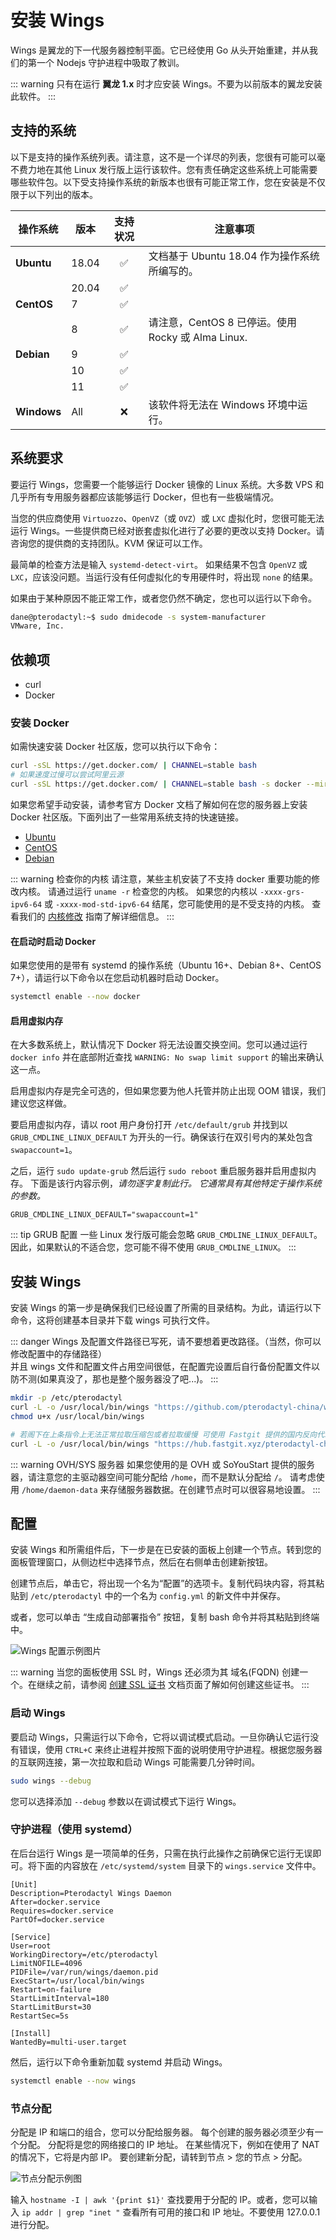# 安装 Wings

Wings 是翼龙的下一代服务器控制平面。它已经使用 Go 从头开始重建，并从我们的第一个 Nodejs 守护进程中吸取了教训。

::: warning
只有在运行 **翼龙 1.x** 时才应安装 Wings。不要为以前版本的翼龙安装此软件。
:::

## 支持的系统

以下是支持的操作系统列表。请注意，这不是一个详尽的列表，您很有可能可以毫不费力地在其他 Linux 发行版上运行该软件。您有责任确定这些系统上可能需要哪些软件包。以下受支持操作系统的新版本也很有可能正常工作，您在安装是不仅限于以下列出的版本。

| 操作系统 | 版本 |     支持状况       | 注意事项                                                       |
|------------------|---------|:------------------:|-------------------------------------------------------------|
| **Ubuntu**       | 18.04   | :white_check_mark: | 文档基于 Ubuntu 18.04 作为操作系统所编写的。 |
|                  | 20.04   | :white_check_mark: |                                                             |
| **CentOS**       | 7       | :white_check_mark: |                                                             |
|                  | 8       | :white_check_mark: | 请注意，CentOS 8 已停运。使用 Rocky 或 Alma Linux.         |
| **Debian**       | 9       | :white_check_mark: |                                                             |
|                  | 10      | :white_check_mark: |                                                             |
|                  | 11      | :white_check_mark: |                                                             |
| **Windows**      | All     |        :x:         | 该软件将无法在 Windows 环境中运行。         |

## 系统要求

要运行 Wings，您需要一个能够运行 Docker 镜像的 Linux 系统。大多数 VPS 和几乎所有专用服务器都应该能够运行 Docker，但也有一些极端情况。

当您的供应商使用 `Virtuozzo`、`OpenVZ`（或 `OVZ`）或 `LXC` 虚拟化时，您很可能无法运行 Wings。一些提供商已经对嵌套虚拟化进行了必要的更改以支持 Docker。请咨询您的提供商的支持团队。KVM 保证可以工作。

最简单的检查方法是输入 `systemd-detect-virt`。
如果结果不包含 `OpenVZ` 或 `LXC`，应该没问题。当运行没有任何虚拟化的专用硬件时，将出现 `none` 的结果。

如果由于某种原因不能正常工作，或者您仍然不确定，您也可以运行以下命令。

```bash
dane@pterodactyl:~$ sudo dmidecode -s system-manufacturer
VMware, Inc.
```

## 依赖项

- curl
- Docker

### 安装 Docker

如需快速安装 Docker 社区版，您可以执行以下命令：

```bash
curl -sSL https://get.docker.com/ | CHANNEL=stable bash
# 如果速度过慢可以尝试阿里云源
curl -sSL https://get.docker.com/ | CHANNEL=stable bash -s docker --mirror Aliyun
```

如果您希望手动安装，请参考官方 Docker 文档了解如何在您的服务器上安装 Docker 社区版。下面列出了一些常用系统支持的快速链接。

- [Ubuntu](https://docs.docker.com/install/linux/docker-ce/ubuntu/#install-docker-ce)
- [CentOS](https://docs.docker.com/install/linux/docker-ce/centos/#install-docker-ce)
- [Debian](https://docs.docker.com/install/linux/docker-ce/debian/#install-docker-ce)

::: warning 检查你的内核
请注意，某些主机安装了不支持 docker 重要功能的修改内核。 请通过运行 `uname -r` 检查您的内核。 如果您的内核以 `-xxxx-grs-ipv6-64` 或 `-xxxx-mod-std-ipv6-64` 结尾，您可能使用的是不受支持的内核。 查看我们的 [内核修改](../../../daemon/0.6/kernel_modifications.md) 指南了解详细信息。
:::

#### 在启动时启动 Docker

如果您使用的是带有 systemd 的操作系统（Ubuntu 16+、Debian 8+、CentOS 7+），请运行以下命令以在您启动机器时启动 Docker。

```bash
systemctl enable --now docker
```

#### 启用虚拟内存

在大多数系统上，默认情况下 Docker 将无法设置交换空间。您可以通过运行 `docker info` 并在底部附近查找 `WARNING: No swap limit support` 的输出来确认这一点。

启用虚拟内存是完全可选的，但如果您要为他人托管并防止出现 OOM 错误，我们建议您这样做。

要启用虚拟内存，请以 root 用户身份打开 `/etc/default/grub` 并找到以 `GRUB_CMDLINE_LINUX_DEFAULT` 为开头的一行。确保该行在双引号内的某处包含 `swapaccount=1`。

之后，运行 `sudo update-grub` 然后运行 `sudo reboot` 重启服务器并启用虚拟内存。
下面是该行内容示例，_请勿逐字复制此行。 它通常具有其他特定于操作系统的参数。_

```text
GRUB_CMDLINE_LINUX_DEFAULT="swapaccount=1"
```

::: tip GRUB 配置
一些 Linux 发行版可能会忽略 `GRUB_CMDLINE_LINUX_DEFAULT`。因此，如果默认的不适合您，您可能不得不使用 `GRUB_CMDLINE_LINUX`。
:::

## 安装 Wings

安装 Wings 的第一步是确保我们已经设置了所需的目录结构。为此，请运行以下命令，这将创建基本目录并下载 wings 可执行文件。

::: danger
Wings 及配置文件路径已写死，请不要想着更改路径。（当然，你可以修改配置中的存储路径）     
并且 wings 文件和配置文件占用空间很低，在配置完设置后自行备份配置文件以防不测(如果真没了，那也是整个服务器没了吧...)。
:::

```bash
mkdir -p /etc/pterodactyl
curl -L -o /usr/local/bin/wings "https://github.com/pterodactyl-china/wings/releases/latest/download/wings_linux_$([[ "$(uname -m)" == "x86_64" ]] && echo "amd64" || echo "arm64")"
chmod u+x /usr/local/bin/wings

# 若阁下在上条指令上无法正常拉取压缩包或者拉取缓慢 可使用 Fastgit 提供的国内反向代理来拉取
curl -L -o /usr/local/bin/wings "https://hub.fastgit.xyz/pterodactyl-china/wings/releases/latest/download/wings_linux_$([[ "$(uname -m)" == "x86_64" ]] && echo "amd64" || echo "arm64")"
```

::: warning OVH/SYS 服务器
如果您使用的是 OVH 或 SoYouStart 提供的服务器，请注意您的主驱动器空间可能分配给 `/home`，而不是默认分配给 `/`。
请考虑使用 `/home/daemon-data` 来存储服务器数据。在创建节点时可以很容易地设置。
:::

## 配置

安装 Wings 和所需组件后，下一步是在已安装的面板上创建一个节点。转到您的面板管理窗口，从侧边栏中选择节点，然后在右侧单击创建新按钮。

创建节点后，单击它，将出现一个名为“配置”的选项卡。复制代码块内容，将其粘贴到 `/etc/pterodactyl` 中的一个名为 `config.yml` 的新文件中并保存。

或者，您可以单击 “生成自动部署指令” 按钮，复制 bash 命令并将其粘贴到终端中。

![Wings 配置示例图片](./../../.vuepress/public/wings_configuration_example.png)

::: warning
当您的面板使用 SSL 时，Wings 还必须为其 域名(FQDN) 创建一个。在继续之前，请参阅 [创建 SSL 证书](/tutorials/creating_ssl_certificates.html) 文档页面了解如何创建这些证书。
:::

### 启动 Wings

要启动 Wings，只需运行以下命令，它将以调试模式启动。一旦你确认它运行没有错误，使用 `CTRL+C` 来终止进程并按照下面的说明使用守护进程。根据您服务器的互联网连接，第一次拉取和启动 Wings 可能需要几分钟时间。

```bash
sudo wings --debug
```

您可以选择添加 `--debug` 参数以在调试模式下运行 Wings。

### 守护进程（使用 systemd）

在后台运行 Wings 是一项简单的任务，只需在执行此操作之前确保它运行无误即可。将下面的内容放在 `/etc/systemd/system` 目录下的 `wings.service` 文件中。

```text
[Unit]
Description=Pterodactyl Wings Daemon
After=docker.service
Requires=docker.service
PartOf=docker.service

[Service]
User=root
WorkingDirectory=/etc/pterodactyl
LimitNOFILE=4096
PIDFile=/var/run/wings/daemon.pid
ExecStart=/usr/local/bin/wings
Restart=on-failure
StartLimitInterval=180
StartLimitBurst=30
RestartSec=5s

[Install]
WantedBy=multi-user.target
```

然后，运行以下命令重新加载 systemd 并启动 Wings。

```bash
systemctl enable --now wings
```

### 节点分配

分配是 IP 和端口的组合，您可以分配给服务器。 每个创建的服务器必须至少有一个分配。 分配将是您的网络接口的 IP 地址。 在某些情况下，例如在使用了 NAT 的情况下，它将是内部 IP。 要创建新分配，请转到节点 > 您的节点 > 分配。

![节点分配示例图](../../.vuepress/public/node_allocations.png)

输入 `hostname -I | awk '{print $1}'` 查找要用于分配的 IP。或者，您可以输入 `ip addr | grep "inet "` 查看所有可用的接口和 IP 地址。不要使用 127.0.0.1 进行分配。
